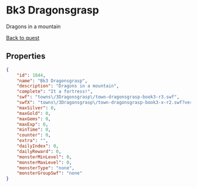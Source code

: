 # Bk3 Dragonsgrasp

Dragons in a mountain

[Back to quest](../quests.md)

## Properties

```json
{
    "id": 1844,
    "name": "Bk3 Dragonsgrasp",
    "description": "Dragons in a mountain",
    "complete": "It a fortress!",
    "swf": "towns\/3Dragonsgrasp\/town-dragonsgrasp-book3-r3.swf",
    "swfX": "towns\/3Dragonsgrasp\/town-dragonsgrasp-book3-x-r2.swf?ver=1",
    "maxSilver": 0,
    "maxGold": 0,
    "maxGems": 0,
    "maxExp": 0,
    "minTime": 0,
    "counter": 0,
    "extra": "",
    "dailyIndex": 0,
    "dailyReward": 0,
    "monsterMinLevel": 0,
    "monsterMaxLevel": 0,
    "monsterType": "none",
    "monsterGroupSwf": "none"
}
```


